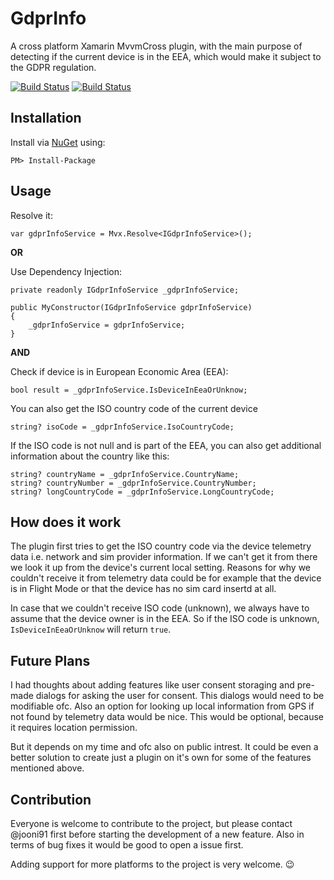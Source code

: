 # GdprInfo
A cross platform Xamarin MvvmCross plugin, with the main purpose of detecting if the current device is in the EEA, which would make it subject to the GDPR regulation. 

[![Build Status](https://dev.azure.com/griesingersoftware/GDPRInfo%20Plugin/_apis/build/status/GdprInfo%20CI%20Pipeline?branchName=master)](https://dev.azure.com/griesingersoftware/GDPRInfo%20Plugin/_build/latest?definitionId=11&branchName=master) [![Build Status](https://dev.azure.com/griesingersoftware/GDPRInfo%20Plugin/_apis/build/status/GdprInfo%20CI%20Pipeline?branchName=dev)](https://dev.azure.com/griesingersoftware/GDPRInfo%20Plugin/_build/latest?definitionId=11&branchName=dev)

## Installation

Install via [NuGet](https://www.nuget.org/packages/) using:

``PM> Install-Package ``

## Usage

Resolve it:

``var gdprInfoService = Mvx.Resolve<IGdprInfoService>();``

**OR**

Use Dependency Injection:

```
private readonly IGdprInfoService _gdprInfoService;

public MyConstructor(IGdprInfoService gdprInfoService)
{
    _gdprInfoService = gdprInfoService;
}
```

**AND**

Check if device is in European Economic Area (EEA):

```
bool result = _gdprInfoService.IsDeviceInEeaOrUnknow;
```

You can also get the ISO country code of the current device
```
string? isoCode = _gdprInfoService.IsoCountryCode;
```
If the ISO code is not null and is part of the EEA, you can also get additional information about the country like this:
```
string? countryName = _gdprInfoService.CountryName;
string? countryNumber = _gdprInfoService.CountryNumber;
string? longCountryCode = _gdprInfoService.LongCountryCode;
```

## How does it work

The plugin first tries to get the ISO country code via the device telemetry data i.e. network and sim provider information. If we can't get it from there we look it up from the device's current local setting. Reasons for why we couldn't receive it from telemetry data could be for example that the device is in Flight Mode or that the device has no sim card insertd at all.

In case that we couldn't receive ISO code (unknown), we always have to assume that the device owner is in the EEA. So if the ISO code is unknown, ``IsDeviceInEeaOrUnknow`` will return ``true``.

## Future Plans

I had thoughts about adding features like user consent storaging and pre-made dialogs for asking the user for consent. This dialogs would need to be modifiable ofc. Also an option for looking up local information from GPS if not found by telemetry data would be nice. This would be optional, because it requires location permission.

But it depends on my time and ofc also on public intrest. It could be even a better solution to create just a plugin on it's own for some of the features mentioned above.

## Contribution

Everyone is welcome to contribute to the project, but please contact @jooni91 first before starting the development of a new feature. Also in terms of bug fixes it would be good to open a issue first.

Adding support for more platforms to the project is very welcome. :wink:
